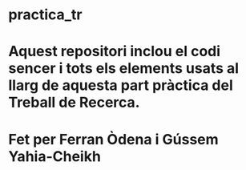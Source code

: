 # practica_tr
# Aquest repositori inclou el codi sencer i tots els elements usats al llarg de aquesta part pràctica del Treball de Recerca.

# Fet per Ferran Òdena i Gússem Yahia-Cheikh
